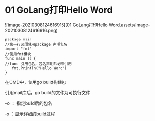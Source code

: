 # 01 GoLang打印Hello Word

![image-20210308124616916](01 GoLang打印Hello Word.assets/image-20210308124616916.png)

```
package main
//第一行必须使用package 声明包名
import "fmt"
//使用fmt模块
func main () {
//func 引用包名，包名声明后必须引用  
   fmt.Println("Hello Word")
}
```

在CMD中，使用go build构建包

引用mail库后，go build的文件为可执行文件

  -o ： 指定build后的包名

  -x ：显示详细的build过程